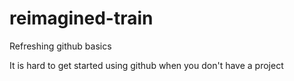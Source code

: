 # reimagined-train
Refreshing github basics

It is hard to get started using github when you don't have a project
